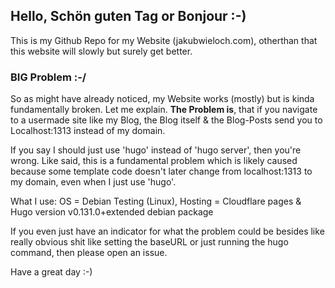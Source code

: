 ## Hello, Schön guten Tag or Bonjour :-)

This is my Github Repo for my Website (jakubwieloch.com), otherthan that this website will slowly but surely get better.

### BIG Problem :-/

So as might have already noticed, my Website works (mostly) but is kinda fundamentally broken. Let me explain.
**The Problem is**, that if you navigate to a usermade site like my Blog, the Blog itself & the Blog-Posts send you to Localhost:1313 instead of my domain.

If you say I should just use 'hugo' instead of 'hugo server', then you're wrong. Like said, this is a fundamental problem which is likely caused because some template code doesn't later change from localhost:1313 to my domain, even when I just use 'hugo'.

What I use: OS = Debian Testing (Linux), Hosting = Cloudflare pages & Hugo version v0.131.0+extended debian package

If you even just have an indicator for what the problem could be besides like really obvious shit like setting the baseURL or just running the hugo command, then please open an issue. 

Have a great day :-)
